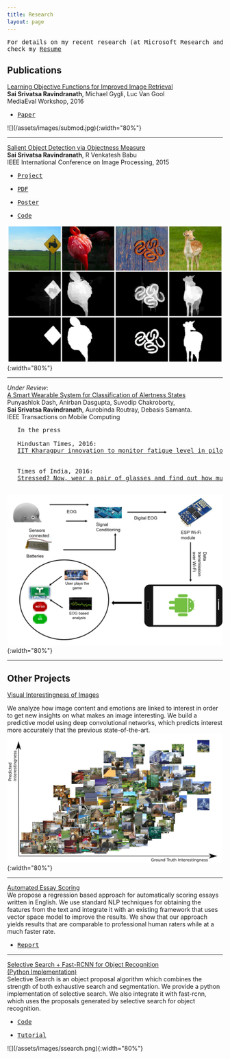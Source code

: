 ```yaml
---
title: Research
layout: page
---
```


<pre>For details on my recent research (at Microsoft Research and Harvard)  
check my <a href="https://saisrivatsan.github.io/resume.html">Resume</a></pre>



Publications
-------------

[Learning Objective Functions for Improved Image Retrieval](http://www.vision.ee.ethz.ch/~gyglim/retrieval/eth_retrieval_mediaeval.pdf)  
 __Sai Srivatsa Ravindranath__,  Michael Gygli,  Luc Van Gool  
 MediaEval Workshop, 2016  
<ul>
<li>
<pre><a href="http://www.vision.ee.ethz.ch/~gyglim/retrieval/eth_retrieval_mediaeval.pdf">Paper</a></pre>
</li>
</ul>
![](/assets/images/submod.jpg){:width="80%"}



-----------------------------------------------------------

[Salient Object Detection via Objectness Measure](/assets/files/saliencyICIP15paper.pdf)   
__Sai Srivatsa Ravindranath__,  R Venkatesh Babu  
IEEE International Conference on Image Processing, 2015  


<ul>
<li><pre><a href="http://val.serc.iisc.ernet.in/SaliencyICIP15/index.html">Project</a></pre></li>
<li><pre><a href="/assets/files/saliencyICIP15paper.pdf">PDF</a></pre></li>
<li><pre><a href="/assets/files/saliencyICIP15poster.pdf">Poster</a></pre></li>
<li><pre><a href="https://github.com/saisrivatsan/Saliency-Objectness">Code</a></pre></li>
</ul>

![](/assets/images/sal.jpg){:width="80%"}

-----------------------------------------------------------
*Under Review*:   
[A Smart Wearable System for Classification of Alertness States](#btp)   
<a name="btp"></a>
Punyashlok Dash, Anirban Dasgupta, Suvodip Chakroborty,  
 __Sai Srivatsa Ravindranath__,  Aurobinda Routray, Debasis Samanta.   
IEEE Transactions on Mobile Computing  

<ul>
<pre>
In the press
<li>
Hindustan Times, 2016:
<a href="http://www.hindustantimes.com/education/iit-kharagpur-innovation-to-monitor-fatigue-level-in-pilots/story-lfQRIUUVwUycUyqJUU50pI.html">IIT Kharagpur innovation to monitor fatigue level in pilots</a>  
</li>
<li>
Times of India, 2016: 
<a href="/assets/files/toi.pdf">Stressed? Now, wear a pair of glasses and find out how much </a>
</li>
</pre>
</ul>

![](/assets/images/btp.png){:width="80%"}  


-----------------------------------------------------------


Other Projects
---------------
<a name="interest"></a>
[Visual Interestingness of Images](#interest)  

We analyze how image content and emotions are linked to interest in order to get new insights on what makes an image interesting. 
We build a predictive model using deep convolutional networks, which predicts interest more accurately that the previous state-of-the-art.  
![](/assets/images/interest.jpg){:width="80%"}

-----------------------------------------------------------

[Automated Essay Scoring](/assets/files/aes.pdf)  
We propose a regression based approach for automatically scoring essays written in English. We use standard NLP techniques for obtaining the features from the text and integrate it 
with an existing framework that uses vector space model to improve the results. We show that our approach yields results that are comparable to professional human raters while at a much faster rate.
<ul>
<li>
<pre><a href="/assets/files/aes.pdf">Report</a></pre>
</li>
</ul>

-----------------------------------------------------------

[Selective Search + Fast-RCNN for Object Recognition  
 (Python Implementation)](https://github.com/saisrivatsan/selective-search)  
Selective Search is an object proposal algorithm which combines the strength of both exhaustive search and segmentation. We provide a python implementation of selective search. We also integrate it with fast-rcnn, which uses the proposals generated by selective search for object recognition.  
<ul>
<li><pre><a href="https://github.com/saisrivatsan/selective-search">Code</a></pre></li>
<li><pre><a href="https://github.com/saisrivatsan/selective-search/blob/master/demo.ipynb">Tutorial</a></pre></li>
</ul>
![](/assets/images/ssearch.png){:width="80%"}

